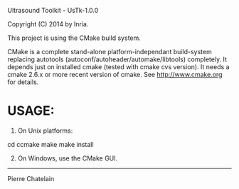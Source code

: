 Ultrasound Toolkit - UsTk-1.0.0

Copyright (C) 2014 by Inria.

This project is using the CMake build system.

CMake is a complete stand-alone platform-independant build-system 
replacing autotools (autoconf/autoheader/automake/libtools) completely. 
It depends just on installed cmake (tested with cmake cvs version). It
needs a cmake 2.6.x or more recent version of cmake.
See http://www.cmake.org for details.

USAGE:
=====

1. On Unix platforms:

cd <ustk build dir>
ccmake <ustk source dir>
make
make install

2. On Windows, use the CMake GUI.

----------------
Pierre Chatelain